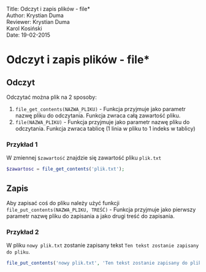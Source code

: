 Title: 		Odczyt i zapis plików - file\*  
Author:		Krystian Duma  
Reviewer:	Krystian Duma  
			Karol Kosiński  
Date: 		19-02-2015  

# Odczyt i zapis plików - file\*

## Odczyt
Odczytać można plik na 2 sposoby:

1. `file_get_contents(NAZWA_PLIKU)` - Funkcja przyjmuje jako parametr nazwę pliku do odczytania.
   Funkcja zwraca całą zawartość pliku.
2. `file(NAZWA_PLIKU)` - Funkcja przyjmuje jako parametr nazwę pliku do odczytania.
   Funkcja zwraca tablicę (1 linia w pliku to 1 indeks w tablicy)

### Przykład 1
W zmiennej `$zawartość` znajdzie się zawartość pliku `plik.txt`

```php
$zawartosc = file_get_contents('plik.txt');
```

## Zapis
Aby zapisać coś do pliku należy użyć funkcji `file_put_contents(NAZWA_PLIKU, TREŚĆ)` - Funkcja przyjmuje jako pierwszy
parametr nazwę pliku do zapisania a jako drugi treść do zapisania.
   
### Przykład 2
W pliku `nowy plik.txt` zostanie zapisany tekst `Ten tekst zostanie zapisany do pliku`.

```php
file_put_contents('nowy plik.txt', 'Ten tekst zostanie zapisany do pliku');
```
